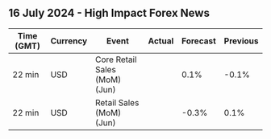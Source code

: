 ## 16 July 2024 - High Impact Forex News

| Time (GMT) | Currency | Event | Actual | Forecast | Previous |
|------|----------|-------|--------|----------|----------|
| 22 min | USD | Core Retail Sales (MoM) (Jun) |  | 0.1% | -0.1% |
| 22 min | USD | Retail Sales (MoM) (Jun) |  | -0.3% | 0.1% |
